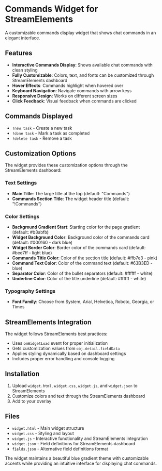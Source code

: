 # Commands Widget for StreamElements

A customizable commands display widget that shows chat commands in an elegant interface.

## Features

- **Interactive Commands Display**: Shows available chat commands with clean styling
- **Fully Customizable**: Colors, text, and fonts can be customized through StreamElements dashboard
- **Hover Effects**: Commands highlight when hovered over
- **Keyboard Navigation**: Navigate commands with arrow keys
- **Responsive Design**: Works on different screen sizes
- **Click Feedback**: Visual feedback when commands are clicked

## Commands Displayed

- `!new task` - Create a new task
- `!done task` - Mark a task as completed  
- `!delete task` - Remove a task

## Customization Options

The widget provides these customization options through the StreamElements dashboard:

### Text Settings
- **Main Title**: The large title at the top (default: "Commands")
- **Commands Section Title**: The widget header title (default: "!Commands")

### Color Settings
- **Background Gradient Start**: Starting color for the page gradient (default: #b3abfb)
- **Widget Background Color**: Background color of the commands card (default: #000160 - dark blue)
- **Widget Border Color**: Border color of the commands card (default: #bee7ff - light blue)
- **Commands Title Color**: Color of the section title (default: #ffb7e3 - pink)
- **Command Text Color**: Color of the command text (default: #63B3ED - blue)
- **Separator Color**: Color of the bullet separators (default: #ffffff - white)
- **Underline Color**: Color of the title underline (default: #ffffff - white)

### Typography Settings
- **Font Family**: Choose from System, Arial, Helvetica, Roboto, Georgia, or Times

## StreamElements Integration

The widget follows StreamElements best practices:
- Uses `onWidgetLoad` event for proper initialization
- Gets customization values from `obj.detail.fieldData`
- Applies styling dynamically based on dashboard settings
- Includes proper error handling and console logging

## Installation

1. Upload `widget.html`, `widget.css`, `widget.js`, and `widget.json` to StreamElements
2. Customize colors and text through the StreamElements dashboard
3. Add to your overlay

## Files

- `widget.html` - Main widget structure
- `widget.css` - Styling and layout
- `widget.js` - Interactive functionality and StreamElements integration
- `widget.json` - Field definitions for StreamElements dashboard
- `fields.json` - Alternative field definitions format

The widget maintains a beautiful blue gradient theme with customizable accents while providing an intuitive interface for displaying chat commands.

